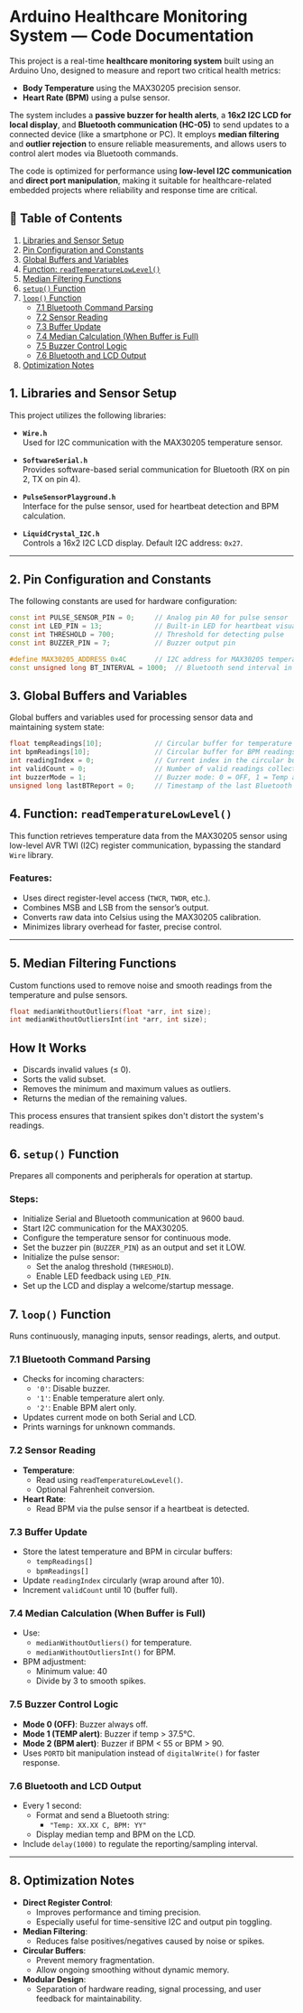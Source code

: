 # Arduino Healthcare Monitoring System — Code Documentation
This project is a real-time **healthcare monitoring system** built using an Arduino Uno, designed to measure and report two critical health metrics:

- **Body Temperature** using the MAX30205 precision sensor.
- **Heart Rate (BPM)** using a pulse sensor.

The system includes a **passive buzzer for health alerts**, a **16x2 I2C LCD for local display**, and **Bluetooth communication (HC-05)** to send updates to a connected device (like a smartphone or PC). It employs **median filtering** and **outlier rejection** to ensure reliable measurements, and allows users to control alert modes via Bluetooth commands.

The code is optimized for performance using **low-level I2C communication** and **direct port manipulation**, making it suitable for healthcare-related embedded projects where reliability and response time are critical.

## 📑 Table of Contents

1. [Libraries and Sensor Setup](#1-libraries-and-sensor-setup)  
2. [Pin Configuration and Constants](#2-pin-configuration-and-constants)  
3. [Global Buffers and Variables](#3-global-buffers-and-variables)  
4. [Function: `readTemperatureLowLevel()`](#4-function-readtemperaturelowlevel)  
5. [Median Filtering Functions](#5-median-filtering-functions)  
6. [`setup()` Function](#6-setup-function)  
7. [`loop()` Function](#7-loop-function)  
   - [7.1 Bluetooth Command Parsing](#71-bluetooth-command-parsing)  
   - [7.2 Sensor Reading](#72-sensor-reading)  
   - [7.3 Buffer Update](#73-buffer-update)  
   - [7.4 Median Calculation (When Buffer is Full)](#74-median-calculation-when-buffer-is-full)  
   - [7.5 Buzzer Control Logic](#75-buzzer-control-logic)  
   - [7.6 Bluetooth and LCD Output](#76-bluetooth-and-lcd-output)  
8. [Optimization Notes](#8-optimization-notes)

## 1. Libraries and Sensor Setup

This project utilizes the following libraries:

- **`Wire.h`**  
  Used for I2C communication with the MAX30205 temperature sensor.

- **`SoftwareSerial.h`**  
  Provides software-based serial communication for Bluetooth (RX on pin 2, TX on pin 4).

- **`PulseSensorPlayground.h`**  
  Interface for the pulse sensor, used for heartbeat detection and BPM calculation.

- **`LiquidCrystal_I2C.h`**  
  Controls a 16x2 I2C LCD display. Default I2C address: `0x27`.

---

## 2. Pin Configuration and Constants

The following constants are used for hardware configuration:

```cpp
const int PULSE_SENSOR_PIN = 0;     // Analog pin A0 for pulse sensor
const int LED_PIN = 13;             // Built-in LED for heartbeat visual feedback
const int THRESHOLD = 700;          // Threshold for detecting pulse
const int BUZZER_PIN = 7;           // Buzzer output pin

#define MAX30205_ADDRESS 0x4C       // I2C address for MAX30205 temperature sensor
const unsigned long BT_INTERVAL = 1000;  // Bluetooth send interval in milliseconds
```

## 3. Global Buffers and Variables

Global buffers and variables used for processing sensor data and maintaining system state:

```cpp
float tempReadings[10];             // Circular buffer for temperature readings
int bpmReadings[10];                // Circular buffer for BPM readings
int readingIndex = 0;               // Current index in the circular buffers
int validCount = 0;                 // Number of valid readings collected (up to 10)
int buzzerMode = 1;                 // Buzzer mode: 0 = OFF, 1 = Temp alert, 2 = BPM alert
unsigned long lastBTReport = 0;     // Timestamp of the last Bluetooth report
```

## 4. Function: `readTemperatureLowLevel()`

This function retrieves temperature data from the MAX30205 sensor using low-level AVR TWI (I2C) register communication, bypassing the standard `Wire` library.

### Features:
- Uses direct register-level access (`TWCR`, `TWDR`, etc.).
- Combines MSB and LSB from the sensor’s output.
- Converts raw data into Celsius using the MAX30205 calibration.
- Minimizes library overhead for faster, precise control.

---

## 5. Median Filtering Functions

Custom functions used to remove noise and smooth readings from the temperature and pulse sensors.

```cpp
float medianWithoutOutliers(float *arr, int size);
int medianWithoutOutliersInt(int *arr, int size);
```


## How It Works

- Discards invalid values (≤ 0).
- Sorts the valid subset.
- Removes the minimum and maximum values as outliers.
- Returns the median of the remaining values.

This process ensures that transient spikes don't distort the system's readings.


## 6. `setup()` Function

Prepares all components and peripherals for operation at startup.

### Steps:
- Initialize Serial and Bluetooth communication at 9600 baud.
- Start I2C communication for the MAX30205.
- Configure the temperature sensor for continuous mode.
- Set the buzzer pin (`BUZZER_PIN`) as an output and set it LOW.
- Initialize the pulse sensor:
  - Set the analog threshold (`THRESHOLD`).
  - Enable LED feedback using `LED_PIN`.
- Set up the LCD and display a welcome/startup message.


## 7. `loop()` Function

Runs continuously, managing inputs, sensor readings, alerts, and output.

### 7.1 Bluetooth Command Parsing
- Checks for incoming characters:
  - `'0'`: Disable buzzer.
  - `'1'`: Enable temperature alert only.
  - `'2'`: Enable BPM alert only.
- Updates current mode on both Serial and LCD.
- Prints warnings for unknown commands.

### 7.2 Sensor Reading
- **Temperature**: 
  - Read using `readTemperatureLowLevel()`.
  - Optional Fahrenheit conversion.
- **Heart Rate**:
  - Read BPM via the pulse sensor if a heartbeat is detected.

### 7.3 Buffer Update
- Store the latest temperature and BPM in circular buffers:
  - `tempReadings[]`
  - `bpmReadings[]`
- Update `readingIndex` circularly (wrap around after 10).
- Increment `validCount` until 10 (buffer full).

### 7.4 Median Calculation (When Buffer is Full)
- Use:
  - `medianWithoutOutliers()` for temperature.
  - `medianWithoutOutliersInt()` for BPM.
- BPM adjustment:
  - Minimum value: 40
  - Divide by 3 to smooth spikes.

### 7.5 Buzzer Control Logic
- **Mode 0 (OFF)**: Buzzer always off.
- **Mode 1 (TEMP alert)**: Buzzer if temp > 37.5°C.
- **Mode 2 (BPM alert)**: Buzzer if BPM < 55 or BPM > 90.
- Uses `PORTD` bit manipulation instead of `digitalWrite()` for faster response.

### 7.6 Bluetooth and LCD Output
- Every 1 second:
  - Format and send a Bluetooth string:
    - `"Temp: XX.XX C, BPM: YY"`
  - Display median temp and BPM on the LCD.
- Include `delay(1000)` to regulate the reporting/sampling interval.

---

## 8. Optimization Notes

- **Direct Register Control**: 
  - Improves performance and timing precision.
  - Especially useful for time-sensitive I2C and output pin toggling.
- **Median Filtering**: 
  - Reduces false positives/negatives caused by noise or spikes.
- **Circular Buffers**:
  - Prevent memory fragmentation.
  - Allow ongoing smoothing without dynamic memory.
- **Modular Design**:
  - Separation of hardware reading, signal processing, and user feedback for maintainability.




